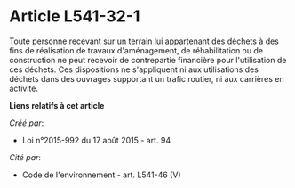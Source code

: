# Article L541-32-1

Toute personne recevant sur un terrain lui appartenant des déchets à des fins de réalisation de travaux d'aménagement, de
réhabilitation ou de construction ne peut recevoir de contrepartie financière pour l'utilisation de ces déchets. Ces
dispositions ne s'appliquent ni aux utilisations des déchets dans des ouvrages supportant un trafic routier, ni aux carrières
en activité.

**Liens relatifs à cet article**

_Créé par_:

  - Loi n°2015-992 du 17 août 2015 - art. 94

_Cité par_:

  - Code de l'environnement - art. L541-46 (V)
